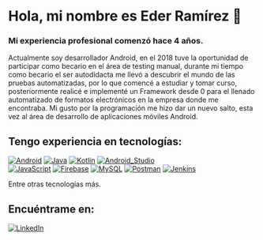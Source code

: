 # Hola, mi nombre es Eder Ramírez 👋
### Mi experiencia profesional comenzó hace 4 años.

Actualmente soy desarrollador Android, en el 2018 tuve la oportunidad de participar como becario en el área de testing manual, durante mi tiempo como becario el ser autodidacta me llevó a descubrir el mundo de las pruebas automatizadas, por lo que comencé a estudiar y tomar curso, posteriormente realicé e implementé un Framework desde 0 para el llenado automatizado de formatos electrónicos en la empresa donde me encontraba. Mi gusto por la programación me hizo dar un nuevo salto, esta vez al área de desarrollo de aplicaciones móviles Android.

## Tengo experiencia en tecnologías:
[![Android](https://img.shields.io/badge/Android-3DDC84?style=for-the-badge&logo=android&logoColor=white&labelColor=101010)]()
[![Java](https://img.shields.io/badge/Java-007396?style=for-the-badge&logo=java&logoColor=white&labelColor=101010)]()
[![Kotlin](https://img.shields.io/badge/Kotlin-0095D5?style=for-the-badge&logo=kotlin&logoColor=white&labelColor=101010)]()
[![Android_Studio](https://img.shields.io/badge/Android_Studio-3DDC84?style=for-the-badge&logo=android-studio&logoColor=white&labelColor=101010)]()
</br>
[![JavaScript](https://img.shields.io/badge/JavaScript-F7DF1E?style=for-the-badge&logo=javascript&logoColor=white&labelColor=101010)]()
[![Firebase](https://img.shields.io/badge/Firebase-FFCA28?style=for-the-badge&logo=firebase&logoColor=white&labelColor=101010)]()
[![MySQL](https://img.shields.io/badge/MySQL-4479A1?style=for-the-badge&logo=mysql&logoColor=white&labelColor=101010)]()
[![Postman](https://img.shields.io/badge/Postman-FA7343?style=for-the-badge&logo=postman&logoColor=white&labelColor=101010)]()
[![Jenkins](https://img.shields.io/badge/Jenkins-0095D5?style=for-the-badge&logo=Jenkins&logoColor=white&labelColor=101010)]()
</br>

Entre otras tecnologías más.

## Encuéntrame en:

[![LinkedIn](https://img.shields.io/badge/LinkedIn-Eder_Jossimar_Ramírez_León-0077B5?style=for-the-badge&logo=linkedin&logoColor=white&labelColor=101010)](https://www.linkedin.com/in/eder-jossimar-ramírez-león)
